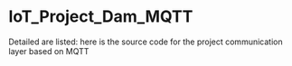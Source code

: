# IoT_Project_Dam_MQTT
Detailed are listed: here is the source code for the project communication layer based on MQTT
